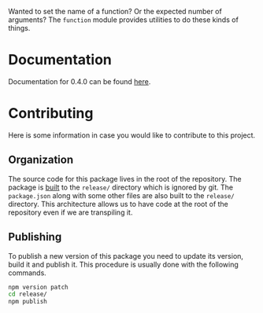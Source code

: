 Wanted to set the name of a function? Or the expected number of arguments? The `function` module provides utilities to do these kinds of things.

# Documentation

Documentation for 0.4.0 can be found [here](https://mickvangelderen.github.io/function/0.4.0/ "Documentation for 0.4.0").

# Contributing

Here is some information in case you would like to contribute to this project.

## Organization

The source code for this package lives in the root of the repository. The package is [built](scripts/build-release.js) to the `release/` directory which is ignored by git. The `package.json` along with some other files are also built to the `release/` directory. This architecture allows us to have code at the root of the repository even if we are transpiling it.

## Publishing

To publish a new version of this package you need to update its version, build it and publish it. This procedure is usually done with the following commands.

```bash
npm version patch
cd release/
npm publish
```
